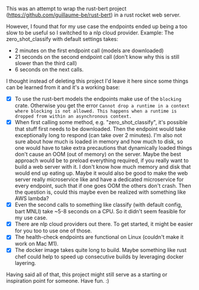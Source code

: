 This was an attempt to wrap the rust-bert project (https://github.com/guillaume-be/rust-bert) in a
rust rocket web server.

However, I found that for my use case the endpoints ended up being a too slow to be useful so I switched
to a nlp cloud provider. Example: The zero_shot_classify with default settings takes:
- 2 minutes on the first endpoint call (models are downloaded)
- 21 seconds on the second endpoint call (don't know why this is still slower than the third call)
- 6 seconds on the next calls.

I thought instead of deleting this project I'd leave it here since some things can be learned from it and it's a working base:

- [x] To use the rust-bert models the endpoints make use of the `blocking` crate. Otherwise you get the error `Cannot drop a runtime in a context where blocking is not allowed. This happens when a runtime is dropped from within an asynchronous context.`
- [x] When first calling some method, e.g. "zero_shot_classify", it's possible that stuff first needs to be downloaded. Then the endpoint would take exceptionally long to respond (can take over 2 minutes). I'm also not sure about how much is loaded in memory and how much to disk, so one would have to take extra precautions that dynamically loaded things don't cause an OOM (out of memory) on the server. Maybe the best approach would be to preload everything required, if you really want to build a web server with it. I don't know how much memory and disk that would end up eating up. Maybe it would also be good to make the web server really microservice like and have a dedicated microservice for every endpoint, such that if one goes OOM the others don't crash. Then the question is, could this maybe even be realized with something like AWS lambda?
- [x] Even the second calls to something like classify (with default config, bart MNLI) take ~5-8 seconds on a CPU. So it didn't seem feasible for my use case.
- [x] There are nlp cloud providers out there. To get started, it might be easier for you too to use one of those.
- [x] The health-check endpoints are functional on Linux (couldn't make it work on Mac M1).
- [x] The docker image takes quite long to build. Maybe something like rust chef could help to speed up consecutive builds by leveraging docker layering.

Having said all of that, this project might still serve as a starting or inspiration point for someone. Have fun. :)
